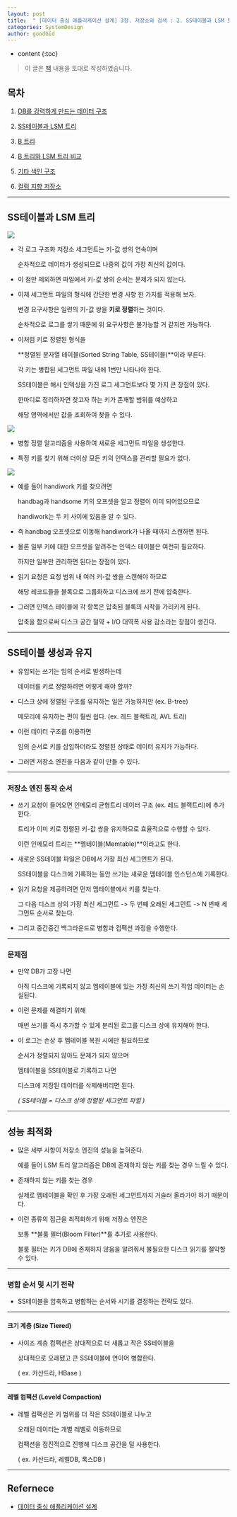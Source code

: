 ```yaml
---
layout: post
title:  " [데이터 중심 애플리케이션 설계] 3장. 저장소와 검색 : 2. SS테이블과 LSM 트리 "
categories: SystemDesign
author: goodGid
---
```

* content
{:toc}

> 이 글은 [책](https://book.naver.com/bookdb/book_detail.nhn?bid=13483879) 내용을 토대로 작성하였습니다.

## 목차

1. [DB를 강력하게 만드는 데이터 구조]({{site.url}}/SD-Repository-and-Search-Data-Structures-that-Make-the-DB-powerful)

2. [SS테이블과 LSM 트리]({{site.url}}/SD-Repository-and-Search-SS-table-and-LSM-tree)

3. [B 트리]({{site.url}}/SD-Repository-and-Search-B-Tree)

4. [B 트리와 LSM 트리 비교]({{site.url}}/SD-Repository-and-Search-Comparison-of-B-tree-and-LSM-tree)

5. [기타 색인 구조]({{site.url}}/SD-Repository-and-Search-Other-Index-Structures)

6. [컬럼 지향 저장소]({{site.url}}/SD-Repository-and-Search-Column-Oriented-Storage)


---

## SS테이블과 LSM 트리

![](/assets/img/sd/SD-Repository-and-Search-SS-table-and-LSM-tree_1.png)

* 각 로그 구조화 저장소 세그먼트는 키-값 쌍의 연속이며

  순차적으로 데이터가 생성되므로 나중의 값이 가장 최신의 값이다.

* 이 점만 제외하면 파일에서 키-값 쌍의 순서는 문제가 되지 않는다.

* 이제 세그먼트 파일의 형식에 간단한 변경 사항 한 가지를 적용해 보자.

  변경 요구사항은 일련의 키-값 쌍을 **키로 정렬**하는 것이다.

  순차적으로 로그를 쌓기 때문에 위 요구사항은 불가능할 거 같지만 가능하다.

* 이처럼 키로 정렬된 형식을

  **정렬된 문자열 테이블(Sorted String Table, SS테이블)**이라 부른다.

  각 키는 병합된 세그먼트 파일 내에 1번만 나타나야 한다.

  SS테이블은 해시 인덱싱을 가진 로그 세그먼트보다 몇 가지 큰 장점이 있다.

  한마디로 정리하자면 찾고자 하는 키가 존재할 범위를 예상하고 
  
  해당 영역에서만 값을 조회하여 찾을 수 있다.

![](/assets/img/sd/SD-Repository-and-Search-SS-table-and-LSM-tree_2.png)

* 병합 정렬 알고리즘을 사용하여 새로운 세그먼트 파일을 생성한다.

* 특정 키를 찾기 위해 더이상 모든 키의 인덱스를 관리할 필요가 없다.

![](/assets/img/sd/SD-Repository-and-Search-SS-table-and-LSM-tree_3.png)

* 예를 들어 handiwork 키를 찾으려면 

  handbag과 handsome 키의 오프셋을 알고 정렬이 이미 되어있으므로 
  
  handiwork는 두 키 사이에 있음을 알 수 있다.

* 즉 handbag 오프셋으로 이동해 handiwork가 나올 때까지 스캔하면 된다.

* 물론 일부 키에 대한 오프셋을 알려주는 인덱스 테이블은 여전히 필요하다.

  하지만 일부만 관리하면 된다는 장점이 있다.

* 읽기 요청은 요청 범위 내 여러 키-값 쌍을 스캔해야 하므로

  해당 레코드들을 블록으로 그룹화하고 디스크에 쓰기 전에 압축한다.

* 그러면 인덱스 테이블에 각 항목은 압축된 블록의 시작을 가리키게 된다.

  압축을 함으로써 디스크 공간 절약 + I/O 대역폭 사용 감소라는 장점이 생긴다.
  
---

## SS테이블 생성과 유지

* 유입되는 쓰기는 임의 순서로 발생하는데

  데이터를 키로 정렬하려면 어떻게 해야 할까?

* 디스크 상에 정렬된 구조를 유지하는 일은 가능하지만 (ex. B-tree)

  메모리에 유지하는 편이 훨씬 쉽다. (ex. 레드 블랙트리, AVL 트리)

* 이런 데이터 구조를 이용하면

  임의 순서로 키를 삽입하더라도 정렬된 상태로 데이터 유지가 가능하다.

* 그러면 저장소 엔진을 다음과 같이 만들 수 있다.

---

### 저장소 엔진 동작 순서

* 쓰기 요청이 들어오면 인메모리 균형트리 데이터 구조 (ex. 레드 블랙트리)에 추가한다.

  트리가 이미 키로 정렬된 키-값 쌍을 유지하므로 효율적으로 수행할 수 있다.

  이런 인메모리 트리는 **멤테이블(Memtable)**이라고도 한다.

* 새로운 SS테이블 파일은 DB에서 가장 최신 세그먼트가 된다.

  SS테이블을 디스크에 기록하는 동안 쓰기는 새로운 멤테이블 인스턴스에 기록한다.

* 읽기 요청을 제공하려면 먼저 멤테이블에서 키를 찾는다.

  그 다음 디스크 상의 가장 최신 세그먼트 -> 두 번째 오래된 세그먼트 -> N 번째 세그먼트 순서로 찾는다.

* 그리고 중간중간 백그라운드로 병합과 컴팩션 과정을 수행한다.

---

### 문제점

* 만약 DB가 고장 나면 

  아직 디스크에 기록되지 않고 멤테이블에 있는 가장 최신의 쓰기 작업 데이터는 손실된다.

* 이런 문제를 해결하기 위해 

  매번 쓰기를 즉시 추가할 수 있게 분리된 로그를 디스크 상에 유지해야 한다.

* 이 로그는 손상 후 멤테이블 복원 시에만 필요하므로

  순서가 정렬되지 않아도 문제가 되지 않으며

  멤테이블을 SS테이블로 기록하고 나면 
  
  디스크에 저장된 데이터를 삭제해버리면 된다.

  *( SS테이블 = 디스크 상에 정렬된 세그먼트 파일 )*

---

## 성능 최적화

* 많은 세부 사항이 저장소 엔진의 성능을 높혀준다.

  예를 들어 LSM 트리 알고리즘은 DB에 존재하지 않는 키를 찾는 경우 느릴 수 있다.

* 존재하지 않는 키를 찾는 경우
  
  실제로 멤테이블을 확인 후 가장 오래된 세그먼트까지 거슬러 올라가야 하기 때문이다.

* 이런 종류의 접근을 최적화하기 위해 저장소 엔진은 

  보통 **블룸 필터(Bloom Filter)**를 추가로 사용한다.

  블룸 필터는 키가 DB에 존재하지 않음을 알려줘서 불필요한 디스크 읽기를 절약할 수 있다.


---

### 병합 순서 및 시기 전략

* SS테이블을 압축하고 병합하는 순서와 시기를 결정하는 전략도 있다.

---

#### 크기 계층 (Size Tiered) 

* 사이즈 계층 컴팩션은 상대적으로 더 새롭고 작은 SS테이블을 

  상대적으로 오래됐고 큰 SS테이블에 연이어 병합한다.

  ( ex. 카산드라, HBase )

---

#### 레벨 컴팩션 (Leveld Compaction) 

* 레벨 컴팩션은 키 범위를 더 작은 SS테이블로 나누고

  오래된 데이터는 개별 레벨로 이동하므로

  컴팩션을 점진적으로 진행해 디스크 공간을 덜 사용한다.

  ( ex. 카산드라, 레벨DB, 록스DB )


---

## Refernece

* [데이터 중심 애플리케이션 설계](https://book.naver.com/bookdb/book_detail.nhn?bid=13483879)

